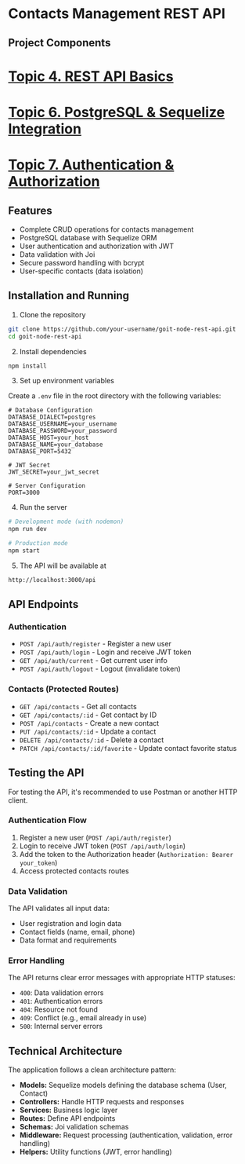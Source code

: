 # Contacts Management REST API

## Project Components

# [**Topic 4. REST API Basics**](./hw02_express.md)

# [**Topic 6. PostgreSQL & Sequelize Integration**](./hw04_postgres.md)

# [**Topic 7. Authentication & Authorization**](./hw07_authentication.md)

## Features

- Complete CRUD operations for contacts management
- PostgreSQL database with Sequelize ORM
- User authentication and authorization with JWT
- Data validation with Joi
- Secure password handling with bcrypt
- User-specific contacts (data isolation)

## Installation and Running

1. Clone the repository

```bash
git clone https://github.com/your-username/goit-node-rest-api.git
cd goit-node-rest-api
```

2. Install dependencies

```bash
npm install
```

3. Set up environment variables

Create a `.env` file in the root directory with the following variables:

```
# Database Configuration
DATABASE_DIALECT=postgres
DATABASE_USERNAME=your_username
DATABASE_PASSWORD=your_password
DATABASE_HOST=your_host
DATABASE_NAME=your_database
DATABASE_PORT=5432

# JWT Secret
JWT_SECRET=your_jwt_secret

# Server Configuration
PORT=3000
```

4. Run the server

```bash
# Development mode (with nodemon)
npm run dev

# Production mode
npm start
```

5. The API will be available at

```bash
http://localhost:3000/api
```

## API Endpoints

### Authentication

- `POST /api/auth/register` - Register a new user
- `POST /api/auth/login` - Login and receive JWT token
- `GET /api/auth/current` - Get current user info
- `POST /api/auth/logout` - Logout (invalidate token)

### Contacts (Protected Routes)

- `GET /api/contacts` - Get all contacts
- `GET /api/contacts/:id` - Get contact by ID
- `POST /api/contacts` - Create a new contact
- `PUT /api/contacts/:id` - Update a contact
- `DELETE /api/contacts/:id` - Delete a contact
- `PATCH /api/contacts/:id/favorite` - Update contact favorite status

## Testing the API

For testing the API, it's recommended to use Postman or another HTTP client.

### Authentication Flow

1. Register a new user (`POST /api/auth/register`)
2. Login to receive JWT token (`POST /api/auth/login`)
3. Add the token to the Authorization header (`Authorization: Bearer your_token`)
4. Access protected contacts routes

### Data Validation

The API validates all input data:

- User registration and login data
- Contact fields (name, email, phone)
- Data format and requirements

### Error Handling

The API returns clear error messages with appropriate HTTP statuses:

- `400`: Data validation errors
- `401`: Authentication errors
- `404`: Resource not found
- `409`: Conflict (e.g., email already in use)
- `500`: Internal server errors

## Technical Architecture

The application follows a clean architecture pattern:

- **Models:** Sequelize models defining the database schema (User, Contact)
- **Controllers:** Handle HTTP requests and responses
- **Services:** Business logic layer
- **Routes:** Define API endpoints
- **Schemas:** Joi validation schemas
- **Middleware:** Request processing (authentication, validation, error handling)
- **Helpers:** Utility functions (JWT, error handling)
